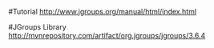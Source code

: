 #Tutorial
http://www.jgroups.org/manual/html/index.html

#JGroups Library
http://mvnrepository.com/artifact/org.jgroups/jgroups/3.6.4